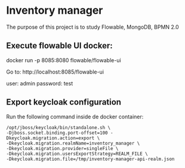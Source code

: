 # Inventory manager

The purpose of this project is to study Flowable, MongoDB, BPMN 2.0


## Execute flowable UI docker:
docker run -p 8085:8080 flowable/flowable-ui

Go to: http://localhost:8085/flowable-ui

user: admin
password: test

## Export keycloak configuration  

Run the following command inside de docker container:
```shell
/opt/jboss/keycloak/bin/standalone.sh \
-Djboss.socket.binding.port-offset=100 -Dkeycloak.migration.action=export \
-Dkeycloak.migration.realmName=inventory_manager \
-Dkeycloak.migration.provider=singleFile \
-Dkeycloak.migration.usersExportStrategy=REALM_FILE \
-Dkeycloak.migration.file=/tmp/inventory-manager-api-realm.json
```
